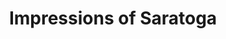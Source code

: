 ---
title: "Impressions of Saratoga"
url: /saratoga-springs/impressions-of-saratoga/
shop: Andenken
---
